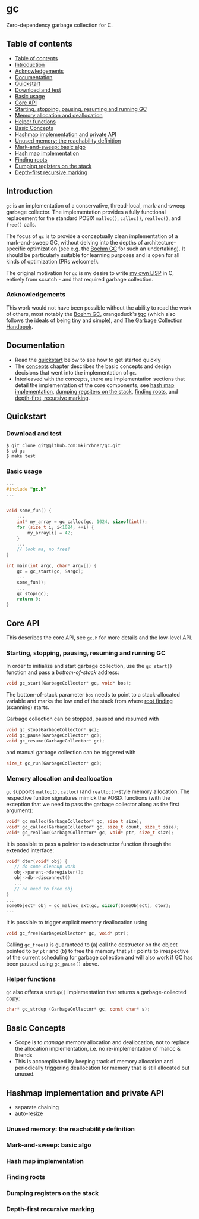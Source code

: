 # gc
Zero-dependency garbage collection for C.

## Table of contents

* [Table of contents](#table-of-contents)
* [Introduction](#introduction)
 * [Acknowledgements](#acknowledgements)
* [Documentation](#documentation)
* [Quickstart](#quickstart)
 * [Download and test](#download-and-test)
 * [Basic usage](#basic-usage)
* [Core API](#core-api)
 * [Starting, stopping, pausing, resuming and running GC](#starting-stopping-pausing-resuming-and-running-gc)
 * [Memory allocation and deallocation](#memory-allocation-and-deallocation)
 * [Helper functions](#helper-functions)
* [Basic Concepts](#basic-concepts)
* [Hashmap implementation and private API](#hashmap-implementation-and-private-api)
 * [Unused memory: the reachability definition](#unused-memory-the-reachability-definition)
 * [Mark-and-sweep: basic algo](#mark-and-sweep-basic-algo)
 * [Hash map implementation](#hash-map-implementation)
 * [Finding roots](#finding-roots)
 * [Dumping registers on the stack](#dumping-registers-on-the-stack)
 * [Depth-first recursive marking](#depth-first-recursive-marking)

## Introduction

`gc` is an implementation of a conservative, thread-local, mark-and-sweep
garbage collector. The implementation provides a fully functional replacement
for the standard POSIX `malloc()`, `calloc()`, `realloc()`, and `free()` calls.

The focus of `gc` is to provide a conceptually clean implementation of
a mark-and-sweep GC, without delving into the depths of architecture-specific
optimization (see e.g. the [Boehm GC][boehm] for such an undertaking). It
should be particularly suitable for learning purposes and is open for all kinds
of optimization (PRs welcome!).

The original motivation for `gc` is my desire to write [my own LISP][stutter]
in C, entirely from scratch - and that required garbage collection.


### Acknowledgements

This work would not have been possible without the ability to read the work of
others, most notably the [Boehm GC][boehm], orangeduck's [tgc][tgc] (which also
follows the ideals of being tiny and simple), and [The Garbage Collection
Handbook][garbage_collection_handbook].


## Documentation

* Read the [quickstart](#quickstart) below to see how to get started quickly
* The [concepts](#concepts) chapter describes the basic concepts and design
  decisions that went into the implementation of `gc`.
* Interleaved with the concepts, there are implementation sections that detail
  the implementation of the core components, see [hash map implementation](),
  [dumping regsiters on the stack](), [finding roots](), and [depth-first,
  recursive marking]().


## Quickstart

### Download and test

    $ git clone git@github.com:mkirchner/gc.git
    $ cd gc
    $ make test

### Basic usage

```c
...
#include "gc.h"
...


void some_fun() {
    ...
    int* my_array = gc_calloc(gc, 1024, sizeof(int));
    for (size_t i; i<1024; ++i) {
        my_array[i] = 42;
    }
    ...
    // look ma, no free!
}

int main(int argc, char* argv[]) {
    gc = gc_start(gc, &argc);
    ...
    some_fun();
    ...
    gc_stop(gc);
    return 0;
}
```

## Core API

This describes the core API, see `gc.h` for more details and the low-level API.

### Starting, stopping, pausing, resuming and running GC

In order to initialize and start garbage collection, use the `gc_start()`
function and pass a *bottom-of-stack* address:

```c
void gc_start(GarbageCollector* gc, void* bos);
```

The bottom-of-stack parameter `bos` needs to point to a stack-allocated
variable and marks the low end of the stack from where [root
finding](#root-finding) (scanning) starts. 

Garbage collection can be stopped, paused and resumed with

```c
void gc_stop(GarbageCollector* gc);
void gc_pause(GarbageCollector* gc);
void gc_resume(GarbageCollector* gc);
```

and manual garbage collection can be triggered with

```c
size_t gc_run(GarbageCollector* gc);
```

### Memory allocation and deallocation

`gc` supports `malloc()`, `calloc()`and `realloc()`-style memory allocation.
The respective funtion signatures mimick the POSIX functions (with the
exception that we need to pass the garbage collector along as the first
argument):

```c
void* gc_malloc(GarbageCollector* gc, size_t size);
void* gc_calloc(GarbageCollector* gc, size_t count, size_t size);
void* gc_realloc(GarbageCollector* gc, void* ptr, size_t size);
```

It is possible to pass a pointer to a desctructor function through the
extended interface:

```c
void* dtor(void* obj) {
   // do some cleanup work
   obj->parent->deregister();
   obj->db->disconnect()
   ...
   // no need to free obj
}
...
SomeObject* obj = gc_malloc_ext(gc, sizeof(SomeObject), dtor);
...
``` 

It is possible to trigger explicit memory deallocation using 

```c
void gc_free(GarbageCollector* gc, void* ptr);
```

Calling `gc_free()` is guaranteed to (a) call the destructor on the object
pointed to by `ptr` and (b) to free the memory that `ptr` points to
irrespective of the current scheduling for garbage collection and will also
work if GC has been paused using `gc_pause()` above.

### Helper functions

`gc` also offers a `strdup()` implementation that returns a garbage-collected
copy:

```c
char* gc_strdup (GarbageCollector* gc, const char* s);
```


## Basic Concepts


* Scope is to *manage* memory allocation and deallocation, not to replace the
  allocation implementation, i.e. no re-implementation of malloc & friends
* This is accomplished by keeping track of memory allocation and periodically triggering
  deallocation for memory that is still allocated but unused.


## Hashmap implementation and private API

* separate chaining
* auto-resize

### Unused memory: the reachability definition

### Mark-and-sweep: basic algo

### Hash map implementation

### Finding roots

### Dumping registers on the stack

### Depth-first recursive marking


[boehm]: https://www.hboehm.info/gc/ 
[stutter]: https://github.com/mkirchner/stutter
[tgc]: https://github.com/orangeduck/tgc
[garbage_collection_handbook]: http://gchandbook.org
